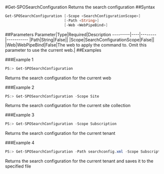 #Get-SPOSearchConfiguration
Returns the search configuration
##Syntax
```powershell
Get-SPOSearchConfiguration [-Scope <SearchConfigurationScope>]
                           [-Path <String>]
                           [-Web <WebPipeBind>]
```


##Parameters
Parameter|Type|Required|Description
---------|----|--------|-----------
|Path|String|False||
|Scope|SearchConfigurationScope|False||
|Web|WebPipeBind|False|The web to apply the command to. Omit this parameter to use the current web.|
##Examples

###Example 1
```powershell
PS:> Get-SPOSearchConfiguration
```
Returns the search configuration for the current web

###Example 2
```powershell
PS:> Get-SPOSearchConfiguration -Scope Site
```
Returns the search configuration for the current site collection

###Example 3
```powershell
PS:> Get-SPOSearchConfiguration -Scope Subscription
```
Returns the search configuration for the current tenant

###Example 4
```powershell
PS:> Get-SPOSearchConfiguration -Path searchconfig.xml -Scope Subscription
```
Returns the search configuration for the current tenant and saves it to the specified file
